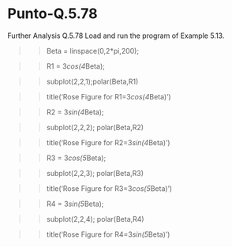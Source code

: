 # Punto-Q.5.78
Further Analysis
Q.5.78 Load and run the program of Example 5.13.
>> Beta = linspace(0,2*pi,200);

>> R1 = 3*cos(4*Beta);

>> subplot(2,2,1);polar(Beta,R1)

>> title(‘Rose Figure for R1=3*cos(4*Beta)’)

>> R2 = 3*sin(4*Beta);

>> subplot(2,2,2); polar(Beta,R2)

>> title(‘Rose Figure for R2=3*sin(4*Beta)’)

>> R3 = 3*cos(5*Beta);

>> subplot(2,2,3); polar(Beta,R3)

>> title(‘Rose Figure for R3=3*cos(5*Beta)’)

>> R4 = 3*sin(5*Beta);

>> subplot(2,2,4); polar(Beta,R4)

>> title(‘Rose Figure for R4=3*sin(5*Beta)’)
